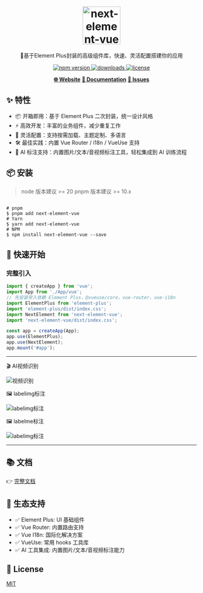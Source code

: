 <!-- markdownlint-disable MD033 -->
<h1 align="center">
   <b>
        <a href="https://junehunter.github.io/next-element-vue" target="_blank"><img height="100px" src="https://junehunter.github.io/next-element-vue/logo.svg" alt="next-element-vue" /></a><br>
    </b>
</h1>
<p align="center">🚀基于Element Plus封装的高级组件库，快速、灵活配置搭建你的应用</p>
<p align="center">
    <a href="https://www.npmjs.com/package/next-element-vue">
        <img src="https://img.shields.io/npm/v/next-element-vue?color=42b883&label=pnpm" alt="npm version">
    </a>
    <a href="https://www.npmjs.com/package/next-element-vue">
        <img src="https://img.shields.io/npm/dm/next-element-vue.svg?style=flat" alt="downloads">
    </a>
    <a href="https://github.com/junehunter/next-element-vue/blob/main/LICENSE">
        <img src="https://img.shields.io/badge/License-MIT-blue.svg" alt="license">
    </a>
</p>
<p align="center">
    <a href="https://junehunter.github.io/next-element-vue" target="_blank"><b> 🌐 Website</b></a>
    <a href="https://junehunter.github.io/next-element-vue" target="_blank"><b> 📘 Documentation</b></a>
    <a href="https://github.com/junehunter/next-element-vue/issues" target="_blank"><b> 💬  Issues</b></a>
</p>

## ✨ 特性

- 📦 开箱即用：基于 Element Plus 二次封装，统一设计风格
- ⚡ 高效开发：丰富的业务组件，减少重复工作
- 🎨 灵活配置：支持按需加载、主题定制、多语言
- 🛠️ 最佳实践：内置 Vue Router / i18n / VueUse 支持
- 🤖 AI 标注支持：内置图片/文本/音视频标注工具，轻松集成到 AI 训练流程

## 📦 安装

> node 版本建议 >= 20
> pnpm 版本建议 >= 10.x

```shell

# pnpm
$ pnpm add next-element-vue
# Yarn
$ yarn add next-element-vue
# NPM
$ npm install next-element-vue --save
```

## 🚀 快速开始

### 完整引入

```typescript
import { createApp } from 'vue';
import App from './App/vue';
// 先安装导入依赖 Element Plus，@vueuse/core，vue-router，vue-i18n
import ElementPlus from 'element-plus';
import 'element-plus/dist/index.css';
import NextElement from 'next-element-vue';
import 'next-element-vue/dist/index.css';

const app = createApp(App);
app.use(ElementPlus);
app.use(NextElement);
app.mount('#app');
```

---

🎬 AI视频识别

![视频识别](https://junehunter.github.io/next-element-vue/assets/images/video_00.png)

🖼️ labelimg标注

![labelimg标注](https://junehunter.github.io/next-element-vue/assets/images/labelimg_00.png)

🖼️ labelme标注

![labelimg标注](https://junehunter.github.io/next-element-vue/assets/images/labelme_00.png)

---

## 📚 文档

👉 [完整文档](https://junehunter.github.io/next-element-vue)

## 🧩 生态支持

- ✅ Element Plus: UI 基础组件
- ✅ Vue Router: 内置路由支持
- ✅ Vue I18n: 国际化解决方案
- ✅ VueUse: 常用 hooks 工具库
- ✅ AI 工具集成: 内置图片/文本/音视频标注能力

## 📄 License

[MIT](https://github.com/junehunter/next-element-vue/blob/main/LICENSE)
